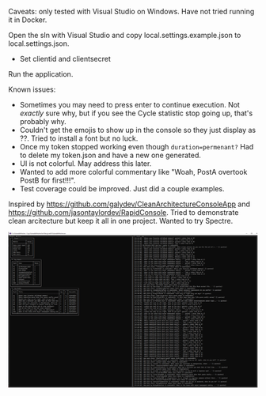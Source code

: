 Caveats: only tested with Visual Studio on Windows. Have not tried running it in Docker.

Open the sln with Visual Studio and copy local.settings.example.json to local.settings.json.
- Set clientid and clientsecret

Run the application.

Known issues:
- Sometimes you may need to press enter to continue execution. Not *exactly* sure why, but if you see the Cycle statistic stop going up, that's probably why.
- Couldn't get the emojis to show up in the console so they just display as ??. Tried to install a font but no luck.
- Once my token stopped working even though `duration=permenant?` Had to delete my token.json and have a new one generated.
- UI is not colorful. May address this later.
- Wanted to add more colorful commentary like "Woah, PostA overtook PostB for first!!!".
- Test coverage could be improved. Just did a couple examples.

Inspired by https://github.com/galydev/CleanArchitectureConsoleApp and https://github.com/jasontaylordev/RapidConsole. Tried to demonstrate clean arcitecture but keep it all in one project. Wanted to try Spectre.

![UI Screenshot](https://github.com/jbouwens/subredditwatcher/blob/master/ui-screenshot.png?raw=true "UI Screenshot")